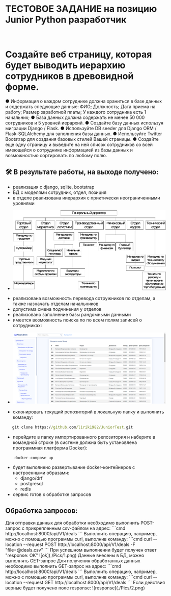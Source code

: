 <h1>ТЕСТОВОЕ ЗАДАНИЕ на позицию 
Junior Python разработчик 
</h1>
<br>

# Создайте веб страницу, которая будет выводить иерархию сотрудников в древовидной форме.
● Информация о каждом сотруднике должна храниться в базе данных и
содержать следующие данные: ФИО; Должность; Дата приема на работу; Размер заработной платы; У каждого сотрудника есть 1 начальник;
● База данных должна содержать не менее 50 000 сотрудников и 5 уровней
иерархий.
● Создайте базу данных используя миграции Django / Flask.
● Используйте DB seeder для Django ORM / Flask-SQLAlchemy для заполнения
базы данных.
● Используйте Twitter Bootstrap для создания базовых стилей Вашей страницы.
● Создайте еще одну страницу и выведите на ней список сотрудников со всей
имеющейся о сотруднике информацией из базы данных и возможностью
сортировать по любому полю.
<br>

## 🛠️ В результате работы, на выходе получено:
- реализация с django, sqlite, bootstrap
- БД с моделями сотрудник, отдел, позиция
- в отделе реализована ииерархия с приктически неограниченными уровнями
* ![ok](./Pics/img-SY8XDL.png)

  
- реализована возможность перевода сотружников по отделам, а также назначать отделам начальников
- допустима смена подчинения у отделов
- реализовано заполнение базы рандомными данными
- имеется возможность поиска по по всем полям записей о сотрудниках:
* ![ok](./Pics/2023-09-02_22-25-55.png)
 


- склонировать текущий репозиторий в локальную папку и выполнить команду:
 ```cmd
    git clone https://github.com/lirik1982/JuniorTest.git
```
- перейдите в папку импортированного репозитория и наберите в командной строке (в системе должна быть установлена программная платформа Docker):
```cmd
    docker-compose up
```
- будет выполнено развертывание docker-контейнеров с настроенными образами:
    - django/drf
    - postgresql
    - redis
 - сервис готов к обработке запросов


## Обработка запросов:
<POST>
Для отправки данных для обработки необходимо выполнить POST-запрос с прикрепленным csv-файлом на адрес:
```cmd
    http://localhost:8000/api/V1/deals
```
Выполнить операцию, например, можно с помощью программы curl, выполнив команду:
 ```cmd
    curl --location --request POST http://localhost:8000/api/V1/deals -F "file=@deals.csv"
```
При успешном выполнении будет получен ответ "response: OK"
![ok](./Pics/1.png)
Данные внесены в БД, можно выполнять GET-запрос

<GET>
Для получения обработанных данных необходимо выполнить GET-запрос на адрес:
```cmd
    http://localhost:8000/api/V1/deals
```
Выполнить операцию, например, можно с помощью программы curl, выполнив команду:
 ```cmd
    curl --location --request GET http://localhost:8000/api/V1/deals
```
Если действия верные будет получено поле response:
![response](./Pics/2.png)
  

